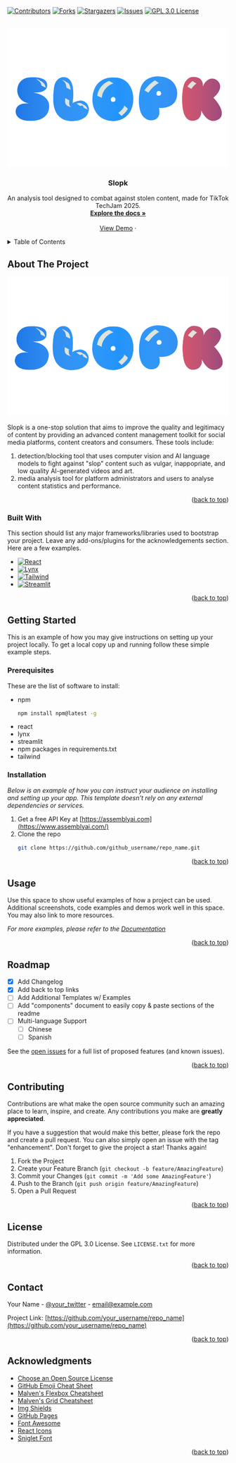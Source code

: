 <!-- Credits to https://github.com/othneildrew/Best-README-Template/ -->
<a id="readme-top"></a>

[![Contributors][contributors-shield]][contributors-url]
[![Forks][forks-shield]][forks-url]
[![Stargazers][stars-shield]][stars-url]
[![Issues][issues-shield]][issues-url]
[![GPL 3.0 License][license-shield]][license-url]

<!-- PROJECT LOGO -->
<br />
<div align="center">
  <a href="https://github.com/officialasyrafrahim/slopk">
    <img src="images/logo.png" alt="Logo" width="500" height="315">
  </a>

  <h3 align="center">Slopk</h3>

  <p align="center">
    An analysis tool designed to combat against stolen content, made for TikTok TechJam 2025.
    <br />
    <a href="https://github.com/officialasyrafrahim/slopk"><strong>Explore the docs »</strong></a>
    <br />
    <br />
    <a href="">View Demo</a>
    &middot;
    <!--
    <a href="">Report Bug</a>
    /&middot;
    <a href="">Request Feature</a>
    -->
  </p>
</div>



<!-- TABLE OF CONTENTS -->
<details>
  <summary>Table of Contents</summary>
  <ol>
    <li>
      <a href="#about-the-project">About The Project</a>
      <ul>
        <li><a href="#built-with">Built With</a></li>
      </ul>
    </li>
    <li>
      <a href="#getting-started">Getting Started</a>
      <ul>
        <li><a href="#prerequisites">Prerequisites</a></li>
        <li><a href="#installation">Installation</a></li>
      </ul>
    </li>
    <li><a href="#usage">Usage</a></li>
    <li><a href="#roadmap">Roadmap</a></li>
    <li><a href="#contributing">Contributing</a></li>
    <li><a href="#license">License</a></li>
    <li><a href="#contact">Contact</a></li>
    <li><a href="#acknowledgments">Acknowledgments</a></li>
  </ol>
</details>



<!-- ABOUT THE PROJECT -->
## About The Project

[![Product Name Screen Shot][product-screenshot]](https://example.com)

Slopk is a one-stop solution that aims to improve the quality and legitimacy of content by providing an advanced content management toolkit for social media platforms, content creators and consumers. These tools include:
1. detection/blocking tool that uses computer vision and AI language models to fight against "slop" content such as vulgar, inappopriate, and low quality AI-generated videos and art.
2. media analysis tool for platform administrators and users to analyse content statistics and performance.

<p align="right">(<a href="#readme-top">back to top</a>)</p>


### Built With

This section should list any major frameworks/libraries used to bootstrap your project. Leave any add-ons/plugins for the acknowledgements section. Here are a few examples.

* [![React][React.js]][React-url]
* [![Lynx][Lynx.js]][Lynx-url]
* [![Tailwind][Tailwind.com]][Tailwind-url]
* [![Streamlit][Streamlit.io]][Streamlit-url]

<p align="right">(<a href="#readme-top">back to top</a>)</p>


<!-- GETTING STARTED -->
## Getting Started

This is an example of how you may give instructions on setting up your project locally.
To get a local copy up and running follow these simple example steps.

### Prerequisites

These are the list of software to install:
* npm
  ```sh
  npm install npm@latest -g
  ```
* react
* lynx
* streamlit
* npm packages in requirements.txt
* tailwind

### Installation

_Below is an example of how you can instruct your audience on installing and setting up your app. This template doesn't rely on any external dependencies or services._

1. Get a free API Key at [https://assemblyai.com](https://www.assemblyai.com/)
2. Clone the repo
   ```sh
   git clone https://github.com/github_username/repo_name.git
   ```

<p align="right">(<a href="#readme-top">back to top</a>)</p>



<!-- USAGE EXAMPLES -->
## Usage

Use this space to show useful examples of how a project can be used. Additional screenshots, code examples and demos work well in this space. You may also link to more resources.

_For more examples, please refer to the [Documentation](https://example.com)_

<p align="right">(<a href="#readme-top">back to top</a>)</p>



<!-- ROADMAP -->
## Roadmap

- [x] Add Changelog
- [x] Add back to top links
- [ ] Add Additional Templates w/ Examples
- [ ] Add "components" document to easily copy & paste sections of the readme
- [ ] Multi-language Support
    - [ ] Chinese
    - [ ] Spanish

See the [open issues](https://github.com/officialasyrafrahim/slopk/issues) for a full list of proposed features (and known issues).

<p align="right">(<a href="#readme-top">back to top</a>)</p>



<!-- CONTRIBUTING -->
## Contributing

Contributions are what make the open source community such an amazing place to learn, inspire, and create. Any contributions you make are **greatly appreciated**.

If you have a suggestion that would make this better, please fork the repo and create a pull request. You can also simply open an issue with the tag "enhancement".
Don't forget to give the project a star! Thanks again!

1. Fork the Project
2. Create your Feature Branch (`git checkout -b feature/AmazingFeature`)
3. Commit your Changes (`git commit -m 'Add some AmazingFeature'`)
4. Push to the Branch (`git push origin feature/AmazingFeature`)
5. Open a Pull Request

<p align="right">(<a href="#readme-top">back to top</a>)</p>

<!-- LICENSE -->
## License

Distributed under the GPL 3.0 License. See `LICENSE.txt` for more information.

<p align="right">(<a href="#readme-top">back to top</a>)</p>


<!-- CONTACT -->
## Contact

Your Name - [@your_twitter](https://twitter.com/your_username) - email@example.com

Project Link: [https://github.com/your_username/repo_name](https://github.com/your_username/repo_name)

<p align="right">(<a href="#readme-top">back to top</a>)</p>



<!-- ACKNOWLEDGMENTS -->
## Acknowledgments

* [Choose an Open Source License](https://choosealicense.com)
* [GitHub Emoji Cheat Sheet](https://www.webpagefx.com/tools/emoji-cheat-sheet)
* [Malven's Flexbox Cheatsheet](https://flexbox.malven.co/)
* [Malven's Grid Cheatsheet](https://grid.malven.co/)
* [Img Shields](https://shields.io)
* [GitHub Pages](https://pages.github.com)
* [Font Awesome](https://fontawesome.com)
* [React Icons](https://react-icons.github.io/react-icons/search)
* [Sniglet Font](https://www.theleagueofmoveabletype.com/sniglet)

<p align="right">(<a href="#readme-top">back to top</a>)</p>



<!-- MARKDOWN LINKS & IMAGES -->
<!-- https://www.markdownguide.org/basic-syntax/#reference-style-links -->
[contributors-shield]: https://img.shields.io/github/contributors/officialasyrafrahim/slopk.svg?style=for-the-badge
[contributors-url]: https://github.com/officialasyrafrahim/slopk/graphs/contributors
[forks-shield]: https://img.shields.io/github/forks/officialasyrafrahim/slopk.svg?style=for-the-badge
[forks-url]: https://github.com/officialasyrafrahim/slopk/network/members
[stars-shield]: https://img.shields.io/github/stars/officialasyrafrahim/slopk.svg?style=for-the-badge
[stars-url]: https://github.com/officialasyrafrahim/slopk/stargazers
[issues-shield]: https://img.shields.io/github/issues/officialasyrafrahim/slopk.svg?style=for-the-badge
[issues-url]: https://github.com/officialasyrafrahim/slopk/issues
[license-shield]: https://img.shields.io/github/license/officialasyrafrahim/slopk.svg?style=for-the-badge
[license-url]: https://github.com/officialasyrafrahim/slopk/blob/master/LICENSE.txt
[product-screenshot]: images/logo.png
[React.js]: https://img.shields.io/badge/React-20232A?style=for-the-badge&logo=react&logoColor=61DAFB
[React-url]: https://reactjs.org/
[Lynx.js]: https://lf-lynx.tiktok-cdns.com/obj/lynx-artifacts-oss-sg/lynx-website/assets/lynx-light-logo.svg
[Lynx-url]: https://lynxjs.org/
[Streamlit.io]: https://img.shields.io/badge/-Streamlit-FF4B4B?style=flat&logo=streamlit&logoColor=white
[Streamlit-url]: https://streamlit.io/
[Streamlit.io]: https://img.shields.io/badge/-Streamlit-FF4B4B?style=flat&logo=streamlit&logoColor=white
[Streamlit-url]: https://streamlit.io/
[Tailwind.com]: https://img.shields.io/badge/Tailwind_CSS-grey?style=for-the-badge&logo=tailwind-css&logoColor=38B2AC
[Tailwind-url]: https://tailwindcss.com/
